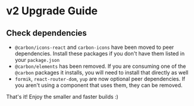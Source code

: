 # v2 Upgrade Guide

## Check dependencies

- `@carbon/icons-react` and `carbon-icons` have been moved to peer dependencies. Install these packages if you don't have them listed in your `package.json`
- `@carbon/elements` has been removed. If you are consuming one of the `@carbon` packages it installs, you will need to install that directly as well
- `formik`, `react-router-dom`, `yup` are now optional peer dependencies. If you aren't using a component that uses them, they can be removed.

That's it! Enjoy the smaller and faster builds :)
